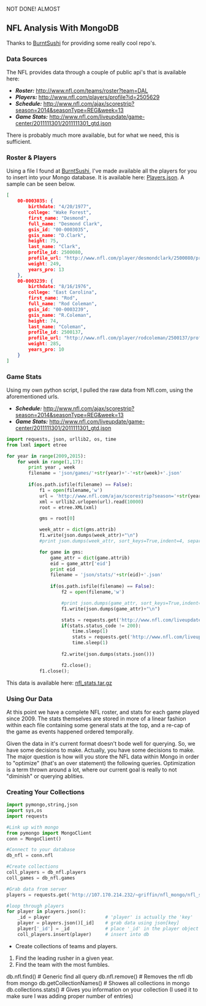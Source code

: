 NOT DONE! ALMOST
## NFL Analysis With MongoDB

Thanks to [BurntSushi](https://github.com/BurntSushi) for providing some really cool repo's.

### Data Sources

The NFL provides data through a couple of public api's that is available here:

- ___Roster:___ http://www.nfl.com/teams/roster?team=DAL
- ___Players:___ http://www.nfl.com/players/profile?id=2505629
- ___Schedule:___ http://www.nfl.com/ajax/scorestrip?season=2014&seasonType=REG&week=13
- ___Game Stats:___ http://www.nfl.com/liveupdate/game-center/2011111301/2011111301_gtd.json

There is probably much more available, but for what we need, this is sufficient. 

### Roster & Players

Using a file I found at [BurntSushi](https://github.com/BurntSushi), I've made available all the players for you to insert into your Mongo database. It is available here: [Players.json](http://107.170.214.232/~griffin/nfl_mongo/nfl_stats/players.json). A sample can be seen below.
```json
[
    00-0003035: {
        birthdate: "4/20/1977",
        college: "Wake Forest",
        first_name: "Desmond",
        full_name: "Desmond Clark",
        gsis_id: "00-0003035",
        gsis_name: "D.Clark",
        height: 75,
        last_name: "Clark",
        profile_id: 2500080,
        profile_url: "http://www.nfl.com/player/desmondclark/2500080/profile",
        weight: 249,
        years_pro: 13
    },
    00-0003239: {
        birthdate: "8/16/1976",
        college: "East Carolina",
        first_name: "Rod",
        full_name: "Rod Coleman",
        gsis_id: "00-0003239",
        gsis_name: "R.Coleman",
        height: 74,
        last_name: "Coleman",
        profile_id: 2500137,
        profile_url: "http://www.nfl.com/player/rodcoleman/2500137/profile",
        weight: 285,
        years_pro: 10
    }
]
```

### Game Stats

Using my own python script, I pulled the raw data from Nfl.com, using the aforementioned urls.
- ___Schedule:___ http://www.nfl.com/ajax/scorestrip?season=2014&seasonType=REG&week=13
- ___Game Stats:___ http://www.nfl.com/liveupdate/game-center/2011111301/2011111301_gtd.json

```python
import requests, json, urllib2, os, time
from lxml import etree

for year in range(2009,2015):
    for week in range(1,17):
        print year , week
        filename = 'json/games/'+str(year)+'-'+str(week)+'.json'
        
        if(os.path.isfile(filename) == False):
            f1 = open(filename,'w')
            url = 'http://www.nfl.com/ajax/scorestrip?season='+str(year)+'&seasonType=REG&week='+str(week)
            xml = urllib2.urlopen(url).read(10000)
            root = etree.XML(xml)

            gms = root[0]

            week_attr = dict(gms.attrib)
            f1.write(json.dumps(week_attr)+"\n")
            #print json.dumps(week_attr, sort_keys=True,indent=4, separators=(',', ': '))

            for game in gms:
                game_attr = dict(game.attrib)
                eid = game_attr['eid']
                print eid
                filename = 'json/stats/'+str(eid)+'.json'
                        
                if(os.path.isfile(filename) == False):
                    f2 = open(filename,'w')

                    #print json.dumps(game_attr, sort_keys=True,indent=4, separators=(',', ': '))
                    f1.write(json.dumps(game_attr)+"\n")

                    stats = requests.get('http://www.nfl.com/liveupdate/game-center/'+str(eid)+'/'+str(eid)+'_gtd.json')
                    if(stats.status_code != 200):
                        time.sleep(1)
                        stats = requests.get('http://www.nfl.com/liveupdate/game-center/'+str(eid)+'/'+str(eid)+'_gtd.json')
                        time.sleep(1)
                        
                    f2.write(json.dumps(stats.json()))

                    f2.close();
            f1.close();
```
This data is available here: [nfl_stats.tar.gz](http://107.170.214.232/~griffin/nfl_mongo/nfl_stats.tar.gz)

### Using Our Data

At this point we have a complete NFL roster, and stats for each game played since 2009. The stats themselves are stored in more of a linear fashion within each file containing some general stats at the top, and a re-cap of the game as events happened ordered temporally.

Given the data in it's current format doesn't bode well for querying. So, we have some decisions to make. Actually, you have some decisions to make. The major question is how will you store the NFL data within Mongo in order to "optimize" (that's an over statement) the following queries. Optimization is a term thrown around a lot, where our current goal is really to not "diminish" or querying ablities.

### Creating Your Collections

```python
import pymongo,string,json
import sys,os
import requests

#Link up with mongo 
from pymongo import MongoClient
conn = MongoClient()

#Connect to your database
db_nfl = conn.nfl

#Create collections
coll_players = db_nfl.players
coll_games = db_nfl.games

#Grab data from server
players = requests.get('http://107.170.214.232/~griffin/nfl_mongo/nfl_stats/players.json')

#loop through players
for player in players.json():
    _id = player                    # 'player' is actually the 'key'
    player = players.json()[_id]    # grab data using json[key]
    player['_id'] = _id             # place '_id' in the player object
    coll_players.insert(player)     # insert into db
```


- Create collections of teams and players.

1. Find the leading rusher in a given year. 
2. Find the team with the most fumbles.

db.nfl.find()           # Generic find all query
db.nfl.remove()         # Removes the nfl db from mongo
db.getCollectionNames() # Showes all collections in mongo
db.collections.stats()  # Gives you information on your collection (I used it to make sure I was adding proper number of entries)

